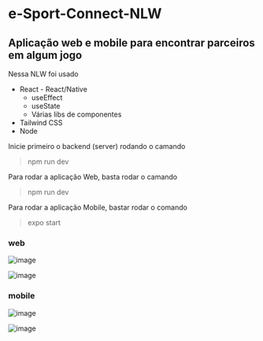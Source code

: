 # e-Sport-Connect-NLW

## Aplicação web e mobile para encontrar parceiros em algum jogo

Nessa NLW foi usado

- React -  React/Native
    - useEffect
    - useState
    - Várias libs de componentes
- Tailwind CSS
- Node

Inicie primeiro o backend (server) rodando o camando 
>npm run dev 

Para rodar a aplicação Web, basta rodar o camando
>npm run dev

Para rodar a aplicação Mobile, bastar rodar o comando
>expo start

### web
![image](https://user-images.githubusercontent.com/63824002/190924920-d94dcaba-fa4d-4940-af1a-a3d74b2f943f.png )


![image](https://user-images.githubusercontent.com/63824002/190924923-eac12871-a6f7-4504-8d5a-0290eed24baf.png)


### mobile

![image](https://user-images.githubusercontent.com/63824002/190924936-95dff903-7826-4a7b-beec-aa99d2578abe.png)

![image](https://user-images.githubusercontent.com/63824002/190924945-611959cc-30fe-494b-9190-cc17c68a1fa7.png)
